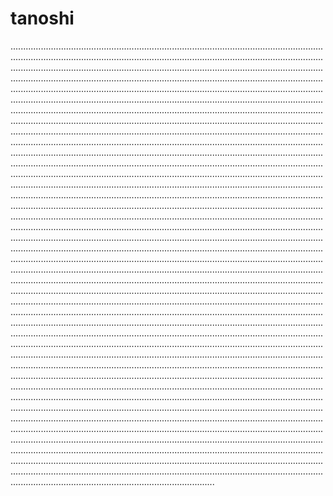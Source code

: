 # tanoshi
.............................................................................................................................................................................................................................................................................................................................................................................................................................................................................................................................................................................................................................................................................................................................................................................................................................................................................................................................................................................................................................................................................................................................................................................................................................................................................................................................................................................................................................................................................................................................................................................................................................................................................................................................................................................................................................................................................................................................................................................................................................................................................................................................................................................................................................................................................................................................................................................................................................................................................................................................................................................................................................................................................................................................................................................................................................................................................................................................................................................................................................................................................................................................................................................................................................................................................................................................................................................................................................................................................................................................................................................................................................................................................................................................................................................................................................................................................................................................................................................................................................................................................................................................................................................................................................................................................................................................................................................................................................................................................................................................................................................................................................................................................................................................................................................................................................................................................................................................................................................................................................................................................................................................................................................................................................................................................................................................................................................